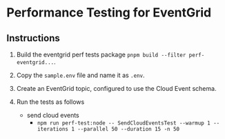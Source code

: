 # Performance Testing for EventGrid

## Instructions

1. Build the eventgrid perf tests package `pnpm build --filter perf-eventgrid...`.
2. Copy the `sample.env` file and name it as `.env`.
3. Create an EventGrid topic, configured to use the Cloud Event schema.
4. Run the tests as follows

   - send cloud events
     - `npm run perf-test:node -- SendCloudEventsTest --warmup 1 --iterations 1 --parallel 50 --duration 15 -n 50`
